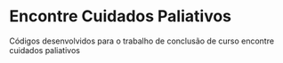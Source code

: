 # Encontre Cuidados Paliativos
Códigos desenvolvidos para o trabalho de conclusão de curso encontre cuidados paliativos
